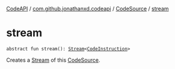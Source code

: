 [CodeAPI](../../index.md) / [com.github.jonathanxd.codeapi](../index.md) / [CodeSource](index.md) / [stream](.)

# stream

`abstract fun stream(): `[`Stream`](http://docs.oracle.com/javase/6/docs/api/java/util/stream/Stream.html)`<`[`CodeInstruction`](../-code-instruction.md)`>`

Creates a [Stream](http://docs.oracle.com/javase/6/docs/api/java/util/stream/Stream.html) of this [CodeSource](index.md).

